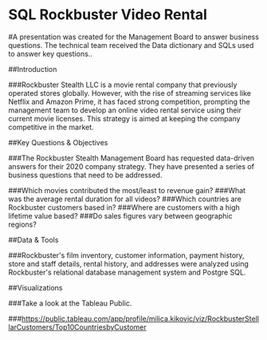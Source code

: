 #  SQL Rockbuster Video Rental
<p>#A presentation was created for the Management Board to answer business questions. The technical team received the Data dictionary and SQLs used to answer key questions..</p>
<p>##Introduction</p>
<p>###Rockbuster Stealth LLC is a movie rental company that previously operated stores globally. However, with the rise of streaming services like Netflix and Amazon Prime, it has faced strong competition, prompting the management team to develop an online video rental service using their current movie licenses. This strategy is aimed at keeping the company competitive in the market.</p>
<p>##Key Questions &amp; Objectives</p>
<p>###The Rockbuster Stealth Management Board has requested data-driven answers for their 2020 company strategy. They have presented a series of business questions that need to be addressed.</p>
<p>###Which movies contributed the most/least to revenue gain?
###What was the average rental duration for all videos?
###Which countries are Rockbuster customers based in?
###Where are customers with a high lifetime value based?
###Do sales figures vary between geographic regions?</p>
<p>##Data &amp; Tools</p>
<p>###Rockbuster&#39;s film inventory, customer information, payment history, store and staff details, rental history, and addresses were analyzed using Rockbuster&#39;s relational database management system and Postgre SQL.</p>
<p>##Visualizations</p>
<p>###Take a look at the Tableau Public.</p>
<p>###<a href="https://public.tableau.com/app/profile/milica.kikovic/viz/RockbusterStelllarCustomers/Top10CountriesbyCustomer">https://public.tableau.com/app/profile/milica.kikovic/viz/RockbusterStelllarCustomers/Top10CountriesbyCustomer</a></p>
